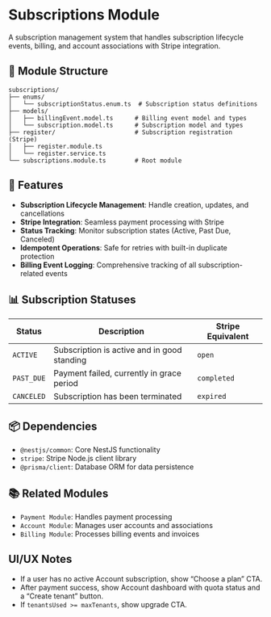 # Subscriptions Module

A subscription management system that handles subscription lifecycle events, billing, and account associations with Stripe integration.

## 📁 Module Structure

```
subscriptions/
├── enums/
│   └── subscriptionStatus.enum.ts  # Subscription status definitions
├── models/
│   ├── billingEvent.model.ts      # Billing event model and types
│   └── subscription.model.ts      # Subscription model and types
├── register/                      # Subscription registration (Stripe)
│   ├── register.module.ts
│   └── register.service.ts
└── subscriptions.module.ts        # Root module
```

## 🚀 Features

- **Subscription Lifecycle Management**: Handle creation, updates, and cancellations
- **Stripe Integration**: Seamless payment processing with Stripe
- **Status Tracking**: Monitor subscription states (Active, Past Due, Canceled)
- **Idempotent Operations**: Safe for retries with built-in duplicate protection
- **Billing Event Logging**: Comprehensive tracking of all subscription-related events

## 📊 Subscription Statuses

| Status     | Description                                 | Stripe Equivalent |
| ---------- | ------------------------------------------- | ----------------- |
| `ACTIVE`   | Subscription is active and in good standing | `open`            |
| `PAST_DUE` | Payment failed, currently in grace period   | `completed`       |
| `CANCELED` | Subscription has been terminated            | `expired`         |

## 📦 Dependencies

- `@nestjs/common`: Core NestJS functionality
- `stripe`: Stripe Node.js client library
- `@prisma/client`: Database ORM for data persistence

## 📚 Related Modules

- `Payment Module`: Handles payment processing
- `Account Module`: Manages user accounts and associations
- `Billing Module`: Processes billing events and invoices

## UI/UX Notes

- If a user has no active Account subscription, show “Choose a plan” CTA.
- After payment success, show Account dashboard with quota status and a “Create tenant” button.
- If `tenantsUsed >= maxTenants`, show upgrade CTA.
